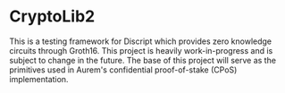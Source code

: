 # CryptoLib2

This is a testing framework for Discript which provides zero knowledge circuits through Groth16. This project is heavily work-in-progress and is subject to change in the future. The base of this project will serve as the primitives used in Aurem's confidential proof-of-stake (CPoS) implementation.
